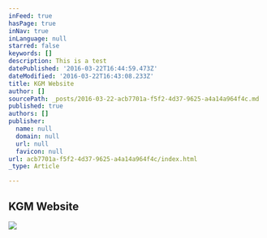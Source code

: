 ```yaml
---
inFeed: true
hasPage: true
inNav: true
inLanguage: null
starred: false
keywords: []
description: This is a test
datePublished: '2016-03-22T16:44:59.473Z'
dateModified: '2016-03-22T16:43:08.233Z'
title: KGM Website
author: []
sourcePath: _posts/2016-03-22-acb7701a-f5f2-4d37-9625-a4a14a964f4c.md
published: true
authors: []
publisher:
  name: null
  domain: null
  url: null
  favicon: null
url: acb7701a-f5f2-4d37-9625-a4a14a964f4c/index.html
_type: Article

---
```

## KGM Website
![](https://the-grid-user-content.s3-us-west-2.amazonaws.com/3a4d18db-3e61-442f-abb5-c8d408759313.jpg)